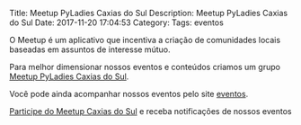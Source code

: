 Title: Meetup PyLadies Caxias do Sul
Description: Meetup PyLadies Caxias do Sul
Date: 2017-11-20 17:04:53
Category:
Tags: eventos

O Meetup é um aplicativo que incentiva a criação de comunidades locais baseadas em assuntos de interesse mútuo.

Para melhor dimensionar nossos eventos e conteúdos criamos um grupo [Meetup PyLadies Caxias do Sul](https://www.meetup.com/pt-BR/PyLadies-CaxiasdoSul/).

Você pode ainda acompanhar nossos eventos pelo site [eventos](https://pyladiescaxias.github.io/events-list/).

[Participe do Meetup Caxias do Sul](http://meetu.ps/c/3D4pY/zCHHh/f) e receba notificações de nossos eventos
